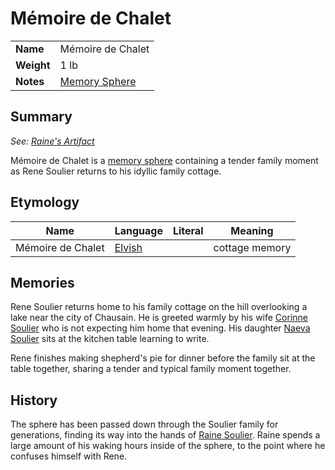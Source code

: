 # Mémoire de Chalet

|||
| --- | --- |
| **Name** | Mémoire de Chalet | item.2
| **Weight** | 1 lb |
| **Notes** | [Memory Sphere](memory-sphere.md) |

## Summary

*See: [Raine's Artifact](../../../campaigns/O2-raines-artifact.md)*

Mémoire de Chalet is a [memory sphere](memory-sphere.md) containing a tender family moment as Rene Soulier returns to his idyllic family cottage.

## Etymology

| Name | Language | Literal | Meaning | 
| --- | --- | --- | --- |
| Mémoire de Chalet | [Elvish](../../../languages/elvish.md) || cottage memory |

## Memories

Rene Soulier returns home to his family cottage on the hill overlooking a lake near the city of Chausain. He is greeted warmly by his wife [Corinne Soulier](../../../characters/corinne-soulier.md) who is not expecting him home that evening. His daughter [Naeva Soulier](../../../characters/naeva-soulier.md) sits at the kitchen table learning to write.

Rene finishes making shepherd's pie for dinner before the family sit at the table together, sharing a tender and typical family moment together.

## History

The sphere has been passed down through the Soulier family for generations, finding its way into the hands of [Raine Soulier](../../../characters/raine-soulier.md). Raine spends a large amount of his waking hours inside of the sphere, to the point where he confuses himself with Rene.
